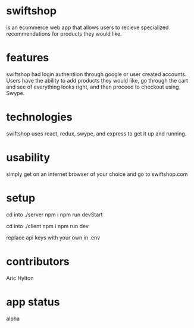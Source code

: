 # swiftshop
is an ecommerce web app that allows users to recieve specialized recommendations for products they would like.

# features
swiftshop had login authentiion through google or user created accounts. Users have the ability to add products they would like, go through the cart and see of everything looks right, and then proceed to checkout using Swype. 

# technologies
swiftshop uses react, redux, swype, and express to get it up and running.

# usability
simply get on an internet browser of your choice and go to swiftshop.com

# setup
cd into ./server 
npm i
npm run devStart

cd into ./client
npm i
npm run dev

replace api keys with your own in .env

# contributors
Aric Hylton

# app status
alpha
